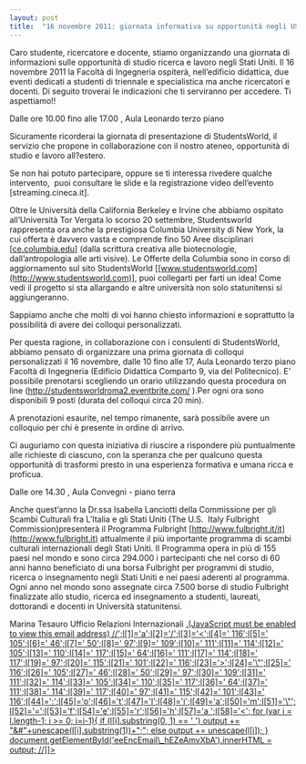 ```yaml
---
layout: post
title:  "16 novembre 2011: giornata informativa su opportunità negli USA"
---
```


Caro studente, ricercatore e docente,
stiamo organizzando una giornata di informazioni sulle opportunità di studio ricerca e lavoro negli Stati Uniti. Il 16 novembre 2011 la Facoltà di Ingegneria ospiterà, nell’edificio didattica, due eventi dedicati a studenti di triennale e specialistica ma anche ricercatori e docenti. Di seguito troverai le indicazioni che ti serviranno per accedere. Ti aspettiamo!!

Dalle ore 10.00 fino alle 17.00 , Aula Leonardo terzo piano

Sicuramente ricorderai la giornata di presentazione di StudentsWorld, il servizio che propone in collaborazione con il nostro ateneo, opportunità di studio e lavoro all?estero.

Se non hai potuto partecipare, oppure se ti interessa rivedere qualche intervento,  puoi consultare le slide e la registrazione video dell’evento [streaming.cineca.it].

Oltre le Università della California Berkeley e Irvine che abbiamo ospitato all’Università Tor Vergata lo scorso 20 settembre, Studentsworld rappresenta ora anche la prestigiosa Columbia University di New York, la cui offerta è davvero vasta e comprende fino 50 Aree disciplinari [[ce.columbia.edu](http://ce.columbia.edu)] (dalla scrittura creativa alle biotecnologie, dall’antropologia alle arti visive). Le Offerte della Columbia sono in corso di aggiornamento sul sito StudentsWorld [[www.studentsworld.com](http://www.studentsworld.com)], puoi collegarti per farti un idea! Come vedi il progetto si sta allargando e altre università non solo statunitensi si aggiungeranno.

Sappiamo anche che molti di voi hanno chiesto informazioni e soprattutto la possibilità di avere dei colloqui personalizzati.

Per questa ragione, in collaborazione con i consulenti di StudentsWorld, abbiamo pensato di organizzare una prima giornata di colloqui personalizzati il 16 novembre, dalle 10 fino alle 17, Aula Leonardo terzo piano Facoltà di Ingegneria (Edificio Didattica Comparto 9, via del Politecnico). E’ possibile prenotarsi scegliendo un orario utilizzando questa procedura on line (<http://studentsworldroma2.eventbrite.com/> ).Per ogni ora sono disponibili 9 posti (durata del colloqui circa 20 min).

A prenotazioni esaurite, nel tempo rimanente, sarà possibile avere un colloquio per chi è presente in ordine di arrivo.

Ci auguriamo con questa iniziativa di riuscire a rispondere più puntualmente alle richieste di ciascuno, con la speranza che per qualcuno questa opportunità di trasformi presto in una esperienza formativa e umana ricca e proficua.

Dalle ore 14.30 , Aula Convegni - piano terra

Anche quest’anno la Dr.ssa Isabella Lanciotti della Commissione per gli Scambi Culturali fra L’Italia e gli Stati Uniti (The U.S.  Italy Fulbright Commission)presenterà il Programma Fulbright [http://www.fulbright.it/it](http://www.fulbright.it) attualmente il più importante programma di scambi culturali internazionali degli Stati Uniti. Il Programma opera in più di 155 paesi nel mondo e sono circa 294.000 i partecipanti che nel corso di 60 anni hanno beneficiato di una borsa Fulbright per programmi di studio, ricerca o insegnamento negli Stati Uniti e nei paesi aderenti al programma. Ogni anno nel mondo sono assegnate circa 7.500 borse di studio Fulbright finalizzate allo studio, ricerca ed insegnamento a studenti, laureati, dottorandi e docenti in Università statunitensi.

Marina Tesauro
Ufficio Relazioni Internazionali
[.(JavaScript must be enabled to view this email address)
//<![CDATA[
var l=new Array();
var output = '';
l[0]='>';l[1]='a';l[2]='/';l[3]='<';l[4]=' 116';l[5]=' 105';l[6]=' 46';l[7]=' 50';l[8]=' 97';l[9]=' 109';l[10]=' 111';l[11]=' 114';l[12]=' 105';l[13]=' 110';l[14]=' 117';l[15]=' 64';l[16]=' 111';l[17]=' 114';l[18]=' 117';l[19]=' 97';l[20]=' 115';l[21]=' 101';l[22]=' 116';l[23]='>';l[24]='\"';l[25]=' 116';l[26]=' 105';l[27]=' 46';l[28]=' 50';l[29]=' 97';l[30]=' 109';l[31]=' 111';l[32]=' 114';l[33]=' 105';l[34]=' 110';l[35]=' 117';l[36]=' 64';l[37]=' 111';l[38]=' 114';l[39]=' 117';l[40]=' 97';l[41]=' 115';l[42]=' 101';l[43]=' 116';l[44]=':';l[45]='o';l[46]='t';l[47]='l';l[48]='i';l[49]='a';l[50]='m';l[51]='\"';l[52]='=';l[53]='f';l[54]='e';l[55]='r';l[56]='h';l[57]='a ';l[58]='<';
for (var i = l.length-1; i >= 0; i=i-1){
if (l[i].substring(0, 1) == ' ') output += "&#"+unescape(l[i].substring(1))+";";
else output += unescape(l[i]);
}
document.getElementById('eeEncEmail\_hEZeAmvXbA').innerHTML = output;
//]]>](mailto:tesauro@uniroma2.it)
